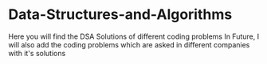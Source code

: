 # Data-Structures-and-Algorithms
Here you will find the DSA Solutions of different coding problems
In Future, I will also add the coding problems which are asked in different companies with it's solutions
